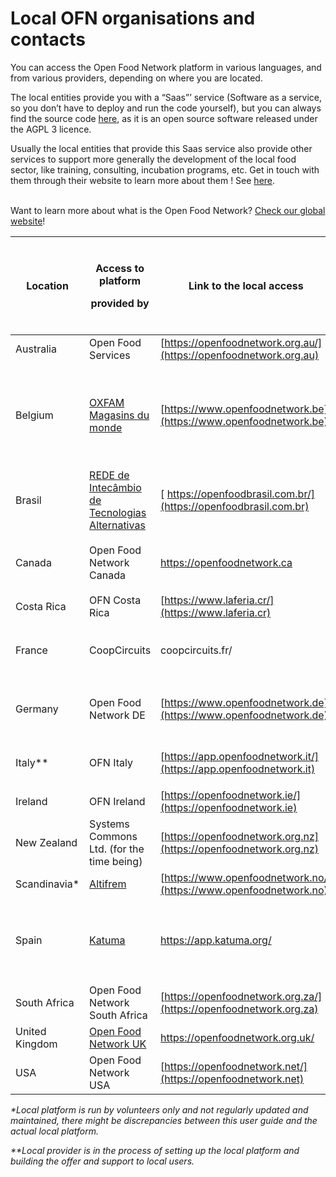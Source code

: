 # Local OFN organisations and contacts

You can access the Open Food Network platform in various languages, and from various providers, depending on where you are located.&#x20;

The local entities provide you with a “Saas”’ service (Software as a service, so you don’t have to deploy and run the code yourself), but you can always find the source code [here](https://github.com/openfoodfoundation/openfoodnetwork#boards?repos=6257856), as it is an open source software released under the AGPL 3 licence.

Usually the local entities that provide this Saas service also provide other services to support more generally the development of the local food sector, like training, consulting, incubation programs, etc. Get in touch with them through their website to learn more about them !  See [here](https://www.openfoodnetwork.org/find-your-local-open-food-network/).

\
Want to learn more about what is the Open Food Network? [Check our global website](https://www.openfoodnetwork.org)!

| Location       | <p>Access to platform </p><p>provided by</p>                                                                             | Link to the local access                                           | <p>Languages provided </p><p>by the local platform</p> |
| -------------- | ------------------------------------------------------------------------------------------------------------------------ | ------------------------------------------------------------------ | ------------------------------------------------------ |
| Australia      | Open Food Services                                                                                                       | [https://openfoodnetwork.org.au/](https://openfoodnetwork.org.au)  | English                                                |
| Belgium        | [OXFAM Magasins du monde](https://www.oxfammagasinsdumonde.be/acheter-equitable/open-food-network-belgium/#.XYoOOvfgo5k) | [https://www.openfoodnetwork.be](https://www.openfoodnetwork.be)   | <p>French</p><p>German</p><p>English</p><p>Deutsch</p> |
| Brasil         | [REDE de Intecâmbio de Tecnologias Alternativas](http://redemg.org.br)                                                   | [ https://openfoodbrasil.com.br/](https://openfoodbrasil.com.br)   | Portuguese                                             |
| Canada         | Open Food Network Canada                                                                                                 | [https://openfoodnetwork.ca ](https://openfoodnetwork.ca)          | <p>English</p><p>French</p>                            |
| Costa Rica     | OFN Costa Rica                                                                                                           | [https://www.laferia.cr/](https://www.laferia.cr)                  | Spanish English                                        |
| France         | CoopCircuits                                                                                                             | coopcircuits.fr/                                                   | <p>French</p><p>Italian</p>                            |
| Germany        | Open Food Network DE                                                                                                     | [https://www.openfoodnetwork.de](https://www.openfoodnetwork.de)   | <p>German</p><p>English</p>                            |
| Italy\*\*      | OFN Italy                                                                                                                | [https://app.openfoodnetwork.it/](https://app.openfoodnetwork.it)  | <p>Italian<br>English</p>                              |
| Ireland        | OFN Ireland                                                                                                              | [https://openfoodnetwork.ie/](https://openfoodnetwork.ie)          | English                                                |
| New Zealand    | Systems Commons Ltd. (for the time being)                                                                | [https://openfoodnetwork.org.nz](https://openfoodnetwork.org.nz)   | English                                                |
| Scandinavia\*  | [Altifrem](https://altifrem.wordpress.com)                                                                               | [https://www.openfoodnetwork.no/](https://www.openfoodnetwork.no)  | Norwegian Swedish                                      |
| Spain          | [Katuma](http://katuma.org)                                                                                              | [https://app.katuma.org/ ](https://app.katuma.org)                 | <p>Castellano</p><p>Catalan Portuguese Italian</p>     |
| South Africa   | Open Food Network South Africa                                                                                           | [https://openfoodnetwork.org.za/](https://openfoodnetwork.org.za)  | English                                                |
| United Kingdom | [Open Food Network UK](https://about.openfoodnetwork.org.uk)                                                             | [https://openfoodnetwork.org.uk/ ](https://openfoodnetwork.org.uk) | English                                                |
| USA            | Open Food Network USA                                                                                                    | [https://openfoodnetwork.net/](https://openfoodnetwork.net)        | English                                                |

_\*Local platform is run by volunteers only and not regularly updated and maintained, there might be discrepancies between this user guide and the actual local platform._

_\*\*Local provider is in the process of setting up the local platform and building the offer and support to local users._
